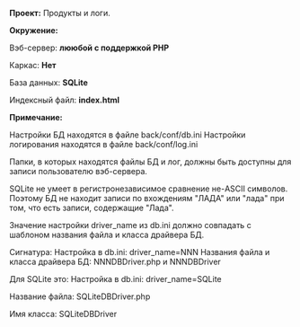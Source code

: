 **Проект:** Продукты и логи.

**Окружение:**

Вэб-сервер: **лююбой с поддержкой PHP**

Каркас: **Нет**

База данных: **SQLite**

Индексный файл: **index.html**

**Примечание:**

Настройки БД находятся в файле back/conf/db.ini
Настройки логирования находятся в файле back/conf/log.ini

Папки, в которых находятся файлы БД и лог,
должны быть доступны для записи пользователю вэб-сервера.

SQLite не умеет в регистронезависимое сравнение не-ASCII символов.
Поэтому БД не находит записи по вхождениям "ЛАДА" или "лада" при том,
что есть записи, содержащие "Лада".

Значение настройки driver_name из db.ini должно совпадать
с шаблоном названия файла и класса драйвера БД.

Сигнатура:
Настройка в db.ini: driver_name=NNN
Названия файла и класса драйвера БД: NNNDBDriver.php и NNNDBDriver

Для SQLite это:
Настройка в db.ini:
driver_name=SQLite

Название файла:
SQLiteDBDriver.php

Имя класса:
SQLiteDBDriver